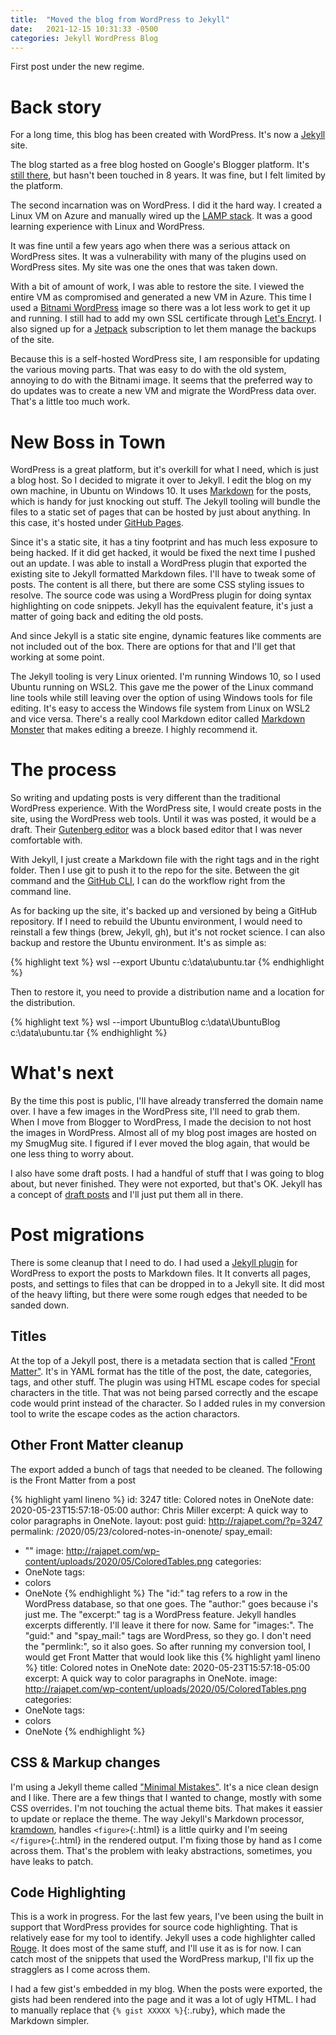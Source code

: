 ```yaml
---
title:  "Moved the blog from WordPress to Jekyll"
date:   2021-12-15 10:31:33 -0500
categories: Jekyll WordPress Blog
---
```

First post under the new regime.

# Back story

For a long time, this blog has been created with WordPress. It's now a <a href="https://jekyllrb.com/" target="_blank">Jekyll</a> site.

The blog started as a free blog hosted on Google's Blogger platform. It's <a href="http://anotherlab.blogspot.com/" target="_blank">still there</a>, but hasn't been touched in 8 years. It was fine, but I felt limited by the platform. 

The second incarnation was on WordPress. I did it the hard way. I created a Linux VM on Azure and manually wired up the <a href="https://en.wikipedia.org/wiki/LAMP_(software_bundle)" target="_blank">LAMP stack</a>. It was a good learning experience with Linux and WordPress.

It was fine until a few years ago when there was a serious attack on WordPress sites. It was a vulnerability with many of the plugins used on WordPress sites. My site was one the ones that was taken down.

With a bit of amount of work, I was able to restore the site. I viewed the entire VM as compromised and generated a new VM in Azure. This time I used a <a href="https://bitnami.com/stack/wordpress" target="_blank">Bitnami WordPress</a> image so there was a lot less work to get it up and running. I still had to add my own SSL certificate through <a href="https://letsencrypt.org/" target="_blank">Let's Encryt</a>. I also signed up for a <a href="jetpack.com/upgrade/backup/" target="_blank">Jetpack</a> subscription to let them manage the backups of the site.

Because this is a self-hosted WordPress site, I am responsible for updating the various moving parts. That was easy to do with the old system, annoying to do with the Bitnami image. It seems that the preferred way to do updates was to create a new VM and migrate the WordPress data over. That's a little too much work.

# New Boss in Town
WordPress is a great platform, but it's overkill for what I need, which is just a blog host. So I decided to migrate it over to Jekyll. I edit the blog on my own machine, in Ubuntu on Windows 10. It uses <a href="https://www.markdownguide.org/" target="_blank">Markdown</a> for the posts, which is handy for just knocking out stuff. The Jekyll tooling will bundle the files to a static set of pages that can be hosted by just about anything. In this case, it's hosted under <a href="https://pages.github.com/" target="_blank">GitHub Pages</a>.

Since it's a static site, it has a tiny footprint and has much less exposure to being hacked. If it did get hacked, it would be fixed the next time I pushed out an update. I was able to install a WordPress plugin that exported the existing site to Jekyll formatted Markdown files. I'll have to tweak some of posts. The content is all there, but there are some CSS styling issues to resolve. The source code was using a WordPress plugin for doing syntax highlighting on code snippets. Jekyll has the equivalent feature, it's just a matter of going back and editing the old posts.

And since Jekyll is a static site engine, dynamic features like comments are not included out of the box. There are options for that and I'll get that working at some point.

The Jekyll tooling is very Linux oriented. I'm running Windows 10, so I used Ubuntu running on WSL2. This gave me the power of the Linux command line tools while still leaving over the option of using Windows tools for file editing. It's easy to access the Windows file system from Linux on WSL2 and vice versa. There's a really cool Markdown editor called <a href="markdownmonster.west-wind.com" target="_blank">Markdown Monster</a> that makes editing a breeze. I highly recommend it.

# The process
So writing and updating posts is very different than the traditional WordPress experience. With the WordPress site, I would create posts in the site, using the WordPress web tools. Until it was was posted, it would be a draft. Their <a href="https://wordpress.org/gutenberg/" target="_blank">Gutenberg editor</a> was a block based editor that I was never comfortable with.

With Jekyll, I just create a Markdown file with the right tags and in the right folder. Then I use git to push it to the repo for the site. Between the git command and the <a href="https://github.com/cli/cli" target="_blank">GitHub CLI</a>, I can do the workflow right from the command line.

As for backing up the site, it's backed up and versioned by being a GitHub repository. If I need to rebuild the Ubuntu environment, I would need to reinstall a few things (brew, Jekyll, gh), but it's not rocket science. I can also backup and restore the Ubuntu environment. It's as simple as:

{% highlight text %}
wsl --export Ubuntu c:\data\ubuntu.tar
{% endhighlight %}

Then to restore it, you need to provide a distribution name and a location for the distribution.

{% highlight text %}
wsl --import UbuntuBlog c:\data\UbuntuBlog c:\data\ubuntu.tar
{% endhighlight %}

# What's next
By the time this post is public, I'll have already transferred the domain name over. I have a few images in the WordPress site, I'll need to grab them. When I move from Blogger to WordPress, I made the decision to not host the images in WordPress. Almost all of my blog post images are hosted on my SmugMug site. I figured if I ever moved the blog again, that would be one less thing to worry about.

I also have some draft posts. I had a handful of stuff that I was going to blog about, but never finished. They were not exported, but that's OK. Jekyll has a concept of <a href="https://jekyllrb.com/docs/posts/" target="_blank">draft posts</a> and I'll just put them all in there.

# Post migrations
There is some cleanup that I need to do. I had used a [Jekyll plugin](https://github.com/benbalter/wordpress-to-jekyll-exporter) for WordPress to export the posts to Markdown files. It It converts all pages, posts, and settings to files that can be dropped in to a Jekyll site. It did most of the heavy lifting, but there were some rough edges that needed to be sanded down.

## Titles
At the top of a Jekyll post, there is a metadata section that is called ["Front Matter"](https://jekyllrb.com/docs/front-matter/). It's in YAML format has the title of the post, the date, categories, tags, and other stuff. The plugin was using HTML escape codes for special characters in the title. That was not being parsed correctly and the escape code would print instead of the character. So I added rules in my conversion tool to write the escape codes as the action charactors.

## Other Front Matter cleanup
The export added a bunch of tags that needed to be cleaned. The following is the Front Matter from a post

{% highlight yaml lineno %}
id: 3247
title: Colored notes in OneNote
date: 2020-05-23T15:57:18-05:00
author: Chris Miller
excerpt: A quick way to color paragraphs in OneNote.
layout: post
guid: http://rajapet.com/?p=3247
permalink: /2020/05/23/colored-notes-in-onenote/
spay_email:
  - ""
image: http://rajapet.com/wp-content/uploads/2020/05/ColoredTables.png
categories:
  - OneNote
tags:
  - colors
  - OneNote
{% endhighlight %}
The "id:" tag refers to a row in the WordPress database, so that one goes. The "author:" goes because i's just me. The "excerpt:" tag is a WordPress feature. Jekyll handles excerpts differently. I'll leave it there for now. Same for "images:". The "guid:" and "spay_mail:" tags are WordPress, so they go. I don't need the "permlink:", so it also goes. So after running my conversion tool, I would get Front Matter that would look like this
{% highlight yaml lineno %}
title: Colored notes in OneNote
date: 2020-05-23T15:57:18-05:00
excerpt: A quick way to color paragraphs in OneNote.
image: http://rajapet.com/wp-content/uploads/2020/05/ColoredTables.png
categories:
  - OneNote
tags:
  - colors
  - OneNote
{% endhighlight %}

## CSS & Markup changes
I'm using a Jekyll theme called ["Minimal Mistakes"](https://mmistakes.github.io/minimal-mistakes/). It's a nice clean design and I like. There are a few things that I wanted to change, mostly with some CSS overrides. I'm not touching the actual theme bits. That makes it eassier to update or replace the theme. The way Jekyll's Markdown processor, [kramdown](https://kramdown.gettalong.org/index.html), handles `<figure>`{:.html} is a little quirky and I'm seeing `</figure>`{:.html} in the rendered output. I'm fixing those by hand as I come across them. That's the problem with leaky abstractions, sometimes, you have leaks to patch.
## Code Highlighting
This is a work in progress. For the last few years, I've been using the built in support that WordPress provides for source code highlighting. That is relatively ease for my tool to identify. Jekyll uses a code highlighter called [Rouge](http://rouge.jneen.net/). It does most of the same stuff, and I'll use it as is for now. I can catch most of the snippets that used the WordPress markup, I'll fix up the stragglers as I come across them.

I had a few gist's embedded in my blog. When the posts were exported, the gists had been rendered into the page and it was a lot of ugly HTML. I had to manually replace that `{% gist XXXXX %}`{:.ruby}, which made the Markdown simpler.

